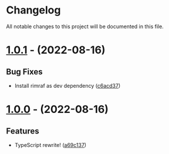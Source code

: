 # Changelog

All notable changes to this project will be documented in this file.

# [1.0.1](https://github.com/HarryPotterGirlzz/Luna-Lovegood/compare/1.0.0...1.0.1) - (2022-08-16)

## Bug Fixes

- Install rimraf as dev dependency ([c6acd37](https://github.com/HarryPotterGirlzz/Luna-Lovegood/commit/c6acd370a0e566ae0241726417ca6d8ac72f49d7))

# [1.0.0](https://github.com/HarryPotterGirlzz/Luna-Lovegood/tree/1.0.0) - (2022-08-16)

## Features

- TypeScript rewrite! ([a69c137](https://github.com/HarryPotterGirlzz/Luna-Lovegood/commit/a69c137ce07b9ac6127e1b0f2f07b58516391dd0))

